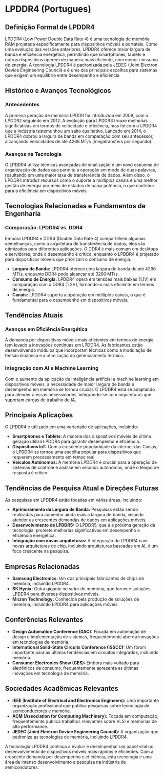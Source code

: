 # LPDDR4 (Portugues)

## Definição Formal de LPDDR4

LPDDR4 (Low Power Double Data Rate 4) é uma tecnologia de memória RAM projetada especificamente para dispositivos móveis e portáteis. Como uma evolução das versões anteriores, LPDDR4 oferece maior largura de banda e eficiência energética, permitindo que smartphones, tablets e outros dispositivos operem de maneira mais eficiente, com menor consumo de energia. A tecnologia LPDDR4 é padronizada pela JEDEC (Joint Electron Device Engineering Council) e é uma das principais escolhas para sistemas que exigem um equilíbrio entre desempenho e eficiência.

## Histórico e Avanços Tecnológicos

### Antecedentes

A primeira geração de memória LPDDR foi introduzida em 2009, com o LPDDR2 seguindo em 2012. A evolução para LPDDR3 trouxe melhorias significativas em termos de velocidade e eficiência, mas foi com o LPDDR4 que a indústria testemunhou um salto qualitativo. Lançado em 2014, o LPDDR4 dobrou a largura de banda em comparação com seu antecessor, alcançando velocidades de até 4266 MT/s (megatransfers por segundo).

### Avanços na Tecnologia

O LPDDR4 utiliza técnicas avançadas de sinalização e um novo esquema de organização de dados que permite a operação em modo de duas palavras, resultando em uma maior taxa de transferência de dados. Além disso, o LPDDR4 introduz recursos como o suporte a múltiplos canais e uma melhor gestão de energia por meio de estados de baixa potência, o que contribui para a eficiência em dispositivos móveis.

## Tecnologias Relacionadas e Fundamentos de Engenharia

### Comparação: LPDDR4 vs. DDR4

Embora LPDDR4 e DDR4 (Double Data Rate 4) compartilhem algumas semelhanças, como a arquitetura de transferência de dados, eles são otimizados para diferentes aplicações. O DDR4 é mais comum em desktops e servidores, onde o desempenho é crítico, enquanto o LPDDR4 é projetado para dispositivos móveis que priorizam o consumo de energia.

- **Largura de Banda:** LPDDR4 oferece uma largura de banda de até 4266 MT/s, enquanto DDR4 pode alcançar até 3200 MT/s.
- **Consumo de Energia:** LPDDR4 opera em tensões mais baixas (1.1V) em comparação com o DDR4 (1.2V), tornando-o mais eficiente em termos de energia.
- **Canais:** LPDDR4 suporta a operação em múltiplos canais, o que é fundamental para o desempenho em dispositivos móveis.

## Tendências Atuais

### Avanços em Eficiência Energética

A demanda por dispositivos móveis mais eficientes em termos de energia tem levado a inovações contínuas em LPDDR4. As fabricantes estão desenvolvendo módulos que incorporam técnicas como a modulação de tensão dinâmica e a otimização do gerenciamento térmico.

### Integração com AI e Machine Learning

Com o aumento da aplicação de inteligência artificial e machine learning em dispositivos móveis, a necessidade de maior largura de banda e desempenho em memória se tornou crucial. O LPDDR4 está se adaptando para atender a essas necessidades, integrando-se com arquiteturas que suportam cargas de trabalho de IA.

## Principais Aplicações

O LPDDR4 é utilizado em uma variedade de aplicações, incluindo:

- **Smartphones e Tablets:** A maioria dos dispositivos móveis de última geração utiliza LPDDR4 para garantir desempenho e eficiência.
- **Dispositivos IoT:** Com a crescente popularidade da Internet das Coisas, o LPDDR4 se tornou uma escolha popular para dispositivos que requerem processamento em tempo real.
- **Veículos Autônomos:** A memória LPDDR4 é crucial para a operação de sistemas de controle e análise em veículos autônomos, onde o tempo de resposta é crítico.

## Tendências de Pesquisa Atual e Direções Futuras

As pesquisas em LPDDR4 estão focadas em várias áreas, incluindo:

- **Aprimoramento da Largura de Banda:** Pesquisas estão sendo realizadas para aumentar ainda mais a largura de banda, visando atender as crescentes demandas de dados em aplicações móveis.
- **Desenvolvimento de LPDDR5:** O LPDDR5, que é a próxima geração da tecnologia, promete melhorias significativas em desempenho e eficiência energética.
- **Integração com novas arquiteturas:** A integração do LPDDR4 com novas arquiteturas de chip, incluindo arquiteturas baseadas em AI, é um foco crescente na pesquisa.

## Empresas Relacionadas

- **Samsung Electronics:** Um dos principais fabricantes de chips de memória, incluindo LPDDR4.
- **SK Hynix:** Outra gigante no setor de memória, que fornece soluções LPDDR4 para diversos dispositivos móveis.
- **Micron Technology:** Conhecida pela produção de soluções de memória, incluindo LPDDR4 para aplicações móveis.

## Conferências Relevantes

- **Design Automation Conference (DAC):** Focada em automação de design e implementação de sistemas, frequentemente aborda inovações em tecnologias de memória.
- **International Solid-State Circuits Conference (ISSCC):** Um fórum importante para as últimas tendências em circuitos integrados, incluindo memória.
- **Consumer Electronics Show (CES):** Embora mais voltado para eletrônicos de consumo, frequentemente apresenta as últimas inovações em tecnologia de memória.

## Sociedades Acadêmicas Relevantes

- **IEEE (Institute of Electrical and Electronics Engineers):** Uma importante organização profissional que publica pesquisas sobre tecnologia de semiconductores e memória.
- **ACM (Association for Computing Machinery):** Focada em computação, frequentemente publica trabalhos relevantes sobre VLSI e memórias de alta performance.
- **JEDEC (Joint Electron Device Engineering Council):** A organização que padroniza as tecnologias de memória, incluindo LPDDR4.

A tecnologia LPDDR4 continua a evoluir e desempenhar um papel vital no desenvolvimento de dispositivos móveis mais rápidos e eficientes. Com a crescente demanda por desempenho e eficiência, esta tecnologia é uma área de intenso desenvolvimento e pesquisa na indústria de semicondutores.
